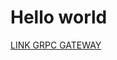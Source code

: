 # Hello world

[LINK GRPC GATEWAY](https://grpc-ecosystem.github.io/grpc-gateway/docs/tutorials/adding_annotations/)
